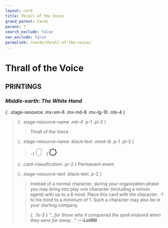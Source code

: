 ```yaml
---
layout: card
title: Thrall of the Voice
grand_parent: Cards
parent: T
search_exclude: false
nav_exclude: false
permalink: /cards/thrall-of-the-voice/
---
```


# Thrall of the Voice


## PRINTINGS


### _Middle-earth: The White Hand_

{: .stage-resource .mx-sm-6 .mx-md-8 .mx-lg-10 .mb-4 }
> {: .stage-resource-name .mb-4 .p-1 .pl-2 }
> > <div class="card-mp"></div>
> > <div class="card-name">Thrall of the Voice</div>
>
> {: .stage-resource-name .black-text .mind-di .p-1 .pl-2 }
> > -1 ![](/assets/images/mind.svg)&emsp;1 ![](/assets/images/stage-point.svg)
>
> {: .card-classification .pr-2 }
> Permanent-event
>
> {: .stage-resource-text .black-text .p-2 }
> > Instead of a normal character, during your organization phase you may bring into play one character (including a minion agent) with up to a 6 mind. Place this card with the character. -1 to his mind to a minimum of 1. Such a character may also be in your starting company. 
> > 
> > {: .fs-3 } 
> > _“...for those who it conquered the spell endured when they were far away...”_ ***---&#65279;LotRIII*** 
> 
